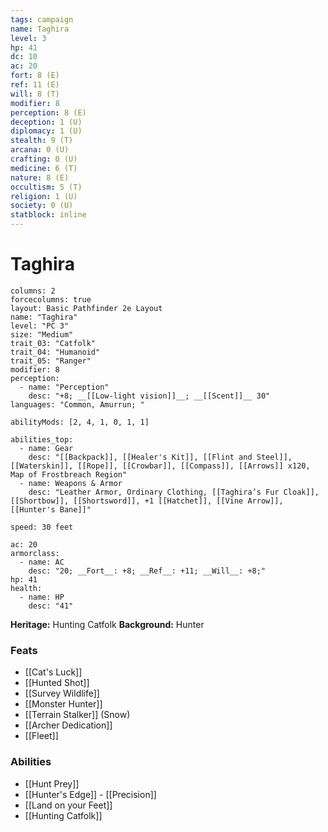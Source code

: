 ```yaml
---
tags: campaign
name: Taghira
level: 3
hp: 41
dc: 10
ac: 20
fort: 8 (E)
ref: 11 (E)
will: 8 (T)
modifier: 8
perception: 8 (E)
deception: 1 (U)
diplomacy: 1 (U)
stealth: 9 (T)
arcana: 0 (U)
crafting: 0 (U)
medicine: 6 (T)
nature: 8 (E)
occultism: 5 (T)
religion: 1 (U)
society: 0 (U)
statblock: inline
---
```

# Taghira

```statblock
columns: 2
forcecolumns: true
layout: Basic Pathfinder 2e Layout
name: "Taghira"
level: "PC 3"
size: "Medium"
trait_03: "Catfolk"
trait_04: "Humanoid"
trait_05: "Ranger"
modifier: 8
perception:
  - name: "Perception"
    desc: "+8; __[[Low-light vision]]__; __[[Scent]]__ 30"
languages: "Common, Amurrun; "

abilityMods: [2, 4, 1, 0, 1, 1]

abilities_top:
  - name: Gear
    desc: "[[Backpack]], [[Healer's Kit]], [[Flint and Steel]], [[Waterskin]], [[Rope]], [[Crowbar]], [[Compass]], [[Arrows]] x120, Map of Frostbreach Region"
  - name: Weapons & Armor
    desc: "Leather Armor, Ordinary Clothing, [[Taghira’s Fur Cloak]], [[Shortbow]], [[Shortsword]], +1 [[Hatchet]], [[Vine Arrow]], [[Hunter's Bane]]"

speed: 30 feet

ac: 20
armorclass:
  - name: AC
    desc: "20; __Fort__: +8; __Ref__: +11; __Will__: +8;"
hp: 41
health:
  - name: HP
    desc: "41"
```

**Heritage:** Hunting Catfolk
**Background:** Hunter

### Feats
- [[Cat's Luck]]
- [[Hunted Shot]]
- [[Survey Wildlife]]
- [[Monster Hunter]]
- [[Terrain Stalker]] (Snow)
- [[Archer Dedication]]
- [[Fleet]]
### Abilities
- [[Hunt Prey]]
- [[Hunter's Edge]] - [[Precision]]
- [[Land on your Feet]]
- [[Hunting Catfolk]]